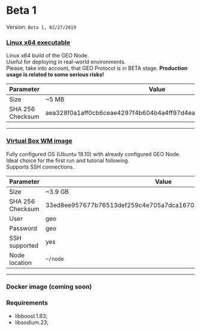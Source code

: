 
# Beta 1
Version: `Beta 1, 02/27/2019` <br/>

### [Linux x64 executable](https://gp-public.ams3.digitaloceanspaces.com/protocol/node/geo_network_client)
Linux x64 build of the GEO Node. <br/>
Useful for deploying in real-world environments. <br/>
Please, take into account, that GEO Protocol is in BETA stage. **Production usage is related to some serious risks!** <br/>

| Parameter  | Value |
| ------------- | ------------- |
| Size  | ~5 MB  |
| SHA 256 Checksum  | aea328f0a1aff0cb6ceae4297f4b604b4a4ff97d4ea31fbf70e86f64f0cb9710  |

<hr/>

### [Virtual Box WM image](https://gp-public.ams3.digitaloceanspaces.com/protocol/node/geo_node.vdi)
Fully configured OS (Ubuntu 18.10) with already configured GEO Node. </br>
Ideal choice for the first run and tutorial following. </br>
Supports SSH connections.

| Parameter  | Value |
| ------------- | ------------- |
| Size  | ~3.9 GB  |
| SHA 256 Checksum  | 33ed8ee957677b76513def259c4e705a7dca1670a66e308765c68b9e32fcf63d  |
| User  | geo  |
| Password  | geo  |
| SSH supported  | yes  |
| Node location  | `~/node`  |

<hr/>

### Docker image (coming soon)


### Requirements
* libboost.1.63; <br/>
* libsodium.23; <br/>
